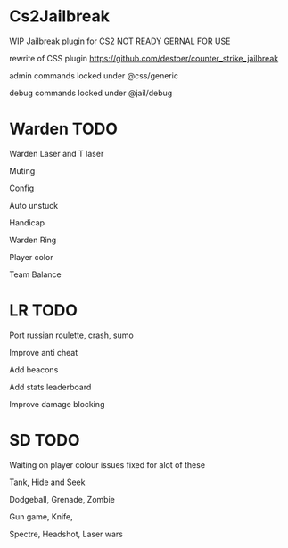 # Cs2Jailbreak
WIP Jailbreak plugin for CS2 NOT READY GERNAL FOR USE 

rewrite of CSS plugin https://github.com/destoer/counter_strike_jailbreak 

admin commands locked under @css/generic 

debug commands locked under @jail/debug


# Warden TODO
Warden Laser and T laser 

Muting 

Config 

Auto unstuck 

Handicap 

Warden Ring 

Player color 

Team Balance 


# LR TODO
Port russian roulette, crash, sumo 

Improve anti cheat

Add beacons 

Add stats leaderboard 

Improve damage blocking 

# SD TODO
Waiting on player colour issues fixed for alot of these

Tank, Hide and Seek 

Dodgeball, Grenade, Zombie 

Gun game, Knife, 

Spectre, Headshot, Laser wars

